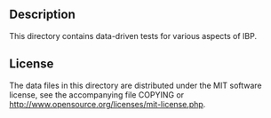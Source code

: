 Description
------------

This directory contains data-driven tests for various aspects of IBP.

License
--------

The data files in this directory are distributed under the MIT software
license, see the accompanying file COPYING or
http://www.opensource.org/licenses/mit-license.php.


